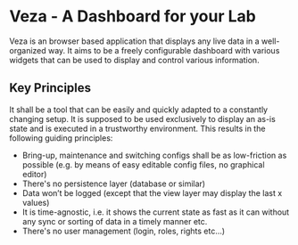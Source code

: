 # Veza - A Dashboard for your Lab

Veza is an browser based application that displays any live data in a
well-organized way. It aims to be a freely configurable dashboard with various
widgets that can be used to display and control various information.

## Key Principles

It shall be a tool that can be easily and quickly adapted to a constantly
changing setup. It is supposed to be used exclusively to display an as-is state
and is executed in a trustworthy environment. This results in the following
guiding principles:

* Bring-up, maintenance and switching configs shall be as low-friction as
  possible (e.g. by means of easy editable config files, no graphical editor)
* There's no persistence layer (database or similar)
* Data won’t be logged (except that the view layer may display the last x
  values)
* It is time-agnostic, i.e. it shows the current state as fast as it can
  without any sync or sorting of data in a timely manner etc.
* There's  no user management (login, roles, rights etc…)

